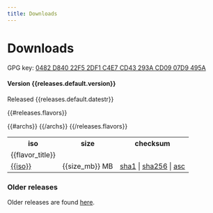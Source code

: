 ```yaml
---
title: Downloads
---
```


Downloads
=========

GPG key: [0482 D840 22F5 2DF1 C4E7  CD43 293A CD09 07D9 495A](keys/ncopa.asc)

#### Version {{releases.default.version}}

Released {{releases.default.datestr}}

<table class="downloads">
<tr>
 <th class="iso">iso</th>
 <th class="size">size</th>
 <th class="checksums">checksum</th>
</tr>

{{#releases.flavors}}
<tr title="{{flavor_desc}}"><td>{{flavor_title}}</td><td></td><td></td></tr>
{{#archs}}
<tr title="{{flavor_desc}}">
 <td class="iso"><a href="{{iso_url}}">{{iso}}</a></td>
 <td class="size">{{size_mb}} MB</td>
 <td class="checksums">
   <a title="{{sha1}}" href="{{sha1_url}}">sha1</a>
   |
   <a title="{{sha256}}" href="{{sha256_url}}">sha256</a>
   |
   <a title="GPG signature" href="{{asc_url}}">asc</a>
  </td>
</tr>
{{/archs}}
{{/releases.flavors}}
</table>

<h3>Older releases</h3>
Older releases are found
<a href="http://wiki.alpinelinux.org/cgi-bin/dl.cgi">here</a>.
